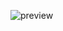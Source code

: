 ![preview](https://github.com/impohub/Social-Media-Buttons/assets/114607869/35107d2b-96c3-46e1-827a-fe1b8735ee74)
